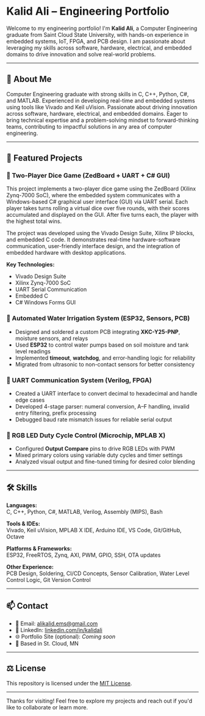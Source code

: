 # Kalid Ali – Engineering Portfolio

Welcome to my engineering portfolio! I'm **Kalid Ali**, a Computer Engineering graduate from Saint Cloud State University, with hands-on experience in embedded systems, IoT, FPGA, and PCB design. I am passionate about leveraging my skills across software, hardware, electrical, and embedded domains to drive innovation and solve real-world problems.

---

## 🧠 About Me

Computer Engineering graduate with strong skills in C, C++, Python, C#, and MATLAB. Experienced in developing real-time and embedded systems using tools like Vivado and Keil uVision. Passionate about driving innovation across software, hardware, electrical, and embedded domains. Eager to bring technical expertise and a problem-solving mindset to forward-thinking teams, contributing to impactful solutions in any area of computer engineering.

---

## 🚀 Featured Projects

### 🎲 Two-Player Dice Game (ZedBoard + UART + C# GUI)
This project implements a two-player dice game using the ZedBoard (Xilinx Zynq-7000 SoC), where the embedded system communicates with a Windows-based C# graphical user interface (GUI) via UART serial. Each player takes turns rolling a virtual dice over five rounds, with their scores accumulated and displayed on the GUI. After five turns each, the player with the highest total wins.

The project was developed using the Vivado Design Suite, Xilinx IP blocks, and embedded C code. It demonstrates real-time hardware-software communication, user-friendly interface design, and the integration of embedded hardware with desktop applications.

**Key Technologies:**
- Vivado Design Suite
- Xilinx Zynq-7000 SoC
- UART Serial Communication
- Embedded C
- C# Windows Forms GUI

### 🔷 Automated Water Irrigation System (ESP32, Sensors, PCB)
- Designed and soldered a custom PCB integrating **XKC-Y25-PNP**, moisture sensors, and relays
- Used **ESP32** to control water pumps based on soil moisture and tank level readings
- Implemented **timeout**, **watchdog**, and error-handling logic for reliability
- Migrated from ultrasonic to non-contact sensors for better consistency

### 🔷 UART Communication System (Verilog, FPGA)
- Created a UART interface to convert decimal to hexadecimal and handle edge cases
- Developed 4-stage parser: numeral conversion, A–F handling, invalid entry filtering, prefix processing
- Debugged baud rate mismatch issues for reliable serial output

### 🔷 RGB LED Duty Cycle Control (Microchip, MPLAB X)
- Configured **Output Compare** pins to drive RGB LEDs with PWM
- Mixed primary colors using variable duty cycles and timer settings
- Analyzed visual output and fine-tuned timing for desired color blending

---

## 🛠️ Skills

**Languages:**  
C, C++, Python, C#, MATLAB, Verilog, Assembly (MIPS), Bash

**Tools & IDEs:**  
Vivado, Keil uVision, MPLAB X IDE, Arduino IDE, VS Code, Git/GitHub, Octave

**Platforms & Frameworks:**  
ESP32, FreeRTOS, Zynq, AXI, PWM, GPIO, SSH, OTA updates

**Other Experience:**  
PCB Design, Soldering, CI/CD Concepts, Sensor Calibration, Water Level Control Logic, Git Version Control

---

## 📫 Contact

- 📧 Email: alikalid.ems@gmail.com
- 💼 LinkedIn: [linkedin.com/in/kalidali](https://linkedin.com/in/kalidali)  
- 🌐 Portfolio Site (optional): _Coming soon_  
- 📍 Based in St. Cloud, MN

---

## ⚖️ License

This repository is licensed under the [MIT License](LICENSE).

---

Thanks for visiting! Feel free to explore my projects and reach out if you'd like to collaborate or learn more.

